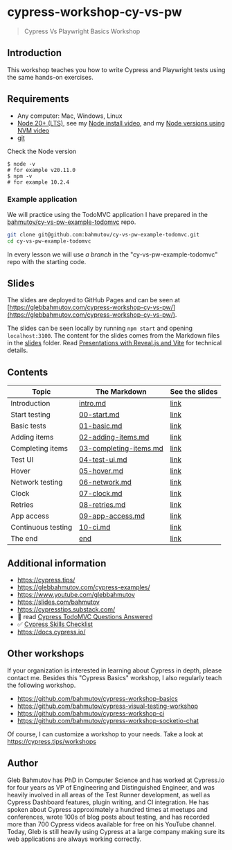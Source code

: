 # cypress-workshop-cy-vs-pw

> Cypress Vs Playwright Basics Workshop

## Introduction

This workshop teaches you how to write Cypress and Playwright tests using the same hands-on exercises.

## Requirements

- Any computer: Mac, Windows, Linux
- [Node 20+ (LTS)](https://nodejs.org/), see my [Node install video](https://youtu.be/09KbTRLrgWA), and my [Node versions using NVM video](https://youtu.be/CNnCz6StbbY)
- [git](https://git-scm.com)

Check the Node version

```
$ node -v
# for example v20.11.0
$ npm -v
# for example 10.2.4
```

### Example application

We will practice using the TodoMVC application I have prepared in the [bahmutov/cy-vs-pw-example-todomvc](https://github.com/bahmutov/cy-vs-pw-example-todomvc) repo.

```bash
git clone git@github.com:bahmutov/cy-vs-pw-example-todomvc.git
cd cy-vs-pw-example-todomvc
```

In every lesson we will use _a branch_ in the "cy-vs-pw-example-todomvc" repo with the starting code.

## Slides

The slides are deployed to GitHub Pages and can be seen at [https://glebbahmutov.com/cypress-workshop-cy-vs-pw/](https://glebbahmutov.com/cypress-workshop-cy-vs-pw/).

The slides can be seen locally by running `npm start` and opening `localhost:3100`. The content for the slides comes from the Markdown files in the [slides](./slides) folder. Read [Presentations with Reveal.js and Vite](https://glebbahmutov.com/blog/reveal-vite/) for technical details.

## Contents

<!-- prettier-ignore-start -->
Topic | The Markdown | See the slides
---|---|---
Introduction | [intro.md](slides/intro/PITCHME.md) | [link](https://glebbahmutov.com/cypress-workshop-cy-vs-pw/?p=intro)
Start testing | [00-start.md](slides/00-start/PITCHME.md) | [link](https://glebbahmutov.com/cypress-workshop-cy-vs-pw/?p=00-start)
Basic tests | [01-basic.md](slides/01-basic/PITCHME.md) | [link](https://glebbahmutov.com/cypress-workshop-cy-vs-pw/?p=01-basic)
Adding items | [02-adding-items.md](slides/02-adding-items/PITCHME.md) | [link](https://glebbahmutov.com/cypress-workshop-cy-vs-pw/?p=02-adding-items)
Completing items | [03-completing-items.md](slides/03-completing-items/PITCHME.md) | [link](https://glebbahmutov.com/cypress-workshop-cy-vs-pw/?p=03-completing-items)
Test UI | [04-test-ui.md](slides/04-test-ui/PITCHME.md) | [link](https://glebbahmutov.com/cypress-workshop-cy-vs-pw/?p=04-test-ui)
Hover | [05-hover.md](slides/05-hover/PITCHME.md) | [link](https://glebbahmutov.com/cypress-workshop-cy-vs-pw/?p=05-hover)
Network testing | [06-network.md](slides/06-network/PITCHME.md) | [link](https://glebbahmutov.com/cypress-workshop-cy-vs-pw/?p=06-network)
Clock | [07-clock.md](slides/07-clock/PITCHME.md) | [link](https://glebbahmutov.com/cypress-workshop-cy-vs-pw/?p=07-clock)
Retries | [08-retries.md](slides/08-retries/PITCHME.md) | [link](https://glebbahmutov.com/cypress-workshop-cy-vs-pw/?p=08-retries)
App access | [09-app-access.md](slides/09-app-access/PITCHME.md) | [link](https://glebbahmutov.com/cypress-workshop-cy-vs-pw/?p=09-app-access)
Continuous testing | [10-ci.md](slides/10-ci/PITCHME.md) | [link](https://glebbahmutov.com/cypress-workshop-cy-vs-pw/?p=10-ci)
The end | [end](slides/end/PITCHME.md) | [link](https://glebbahmutov.com/cypress-workshop-cy-vs-pw/?p=end)
<!-- prettier-ignore-end -->

## Additional information

- https://cypress.tips/
- https://glebbahmutov.com/cypress-examples/
- https://www.youtube.com/glebbahmutov
- https://slides.com/bahmutov
- https://cypresstips.substack.com/
- 📝 read [Cypress TodoMVC Questions Answered](https://glebbahmutov.com/blog/cypress-todomvc-questions/)
- ✅ [Cypress Skills Checklist](https://cypress.tips/skills)
- https://docs.cypress.io/

## Other workshops

If your organization is interested in learning about Cypress in depth, please contact me. Besides this "Cypress Basics" workshop, I also regularly teach the following workshop.

- https://github.com/bahmutov/cypress-workshop-basics
- https://github.com/bahmutov/cypress-visual-testing-workshop
- https://github.com/bahmutov/cypress-workshop-ci
- https://github.com/bahmutov/cypress-workshop-socketio-chat

Of course, I can customize a workshop to your needs. Take a look at https://cypress.tips/workshops

## Author

Gleb Bahmutov has PhD in Computer Science and has worked at Cypress.io for four years as VP of Engineering and Distinguished Engineer, and was heavily involved in all areas of the Test Runner development, as well as Cypress Dashboard features, plugin writing, and CI integration. He has spoken about Cypress approximately a hundred times at meetups and conferences, wrote 100s of blog posts about testing, and has recorded more than 700 Cypress videos available for free on his YouTube channel. Today, Gleb is still heavily using Cypress at a large company making sure its web applications are always working correctly.
